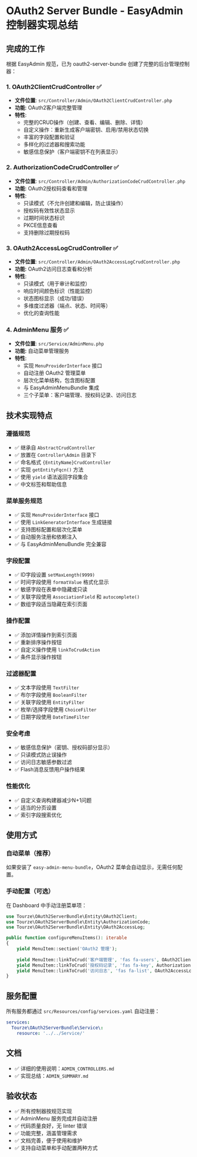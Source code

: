 # OAuth2 Server Bundle - EasyAdmin 控制器实现总结

## 完成的工作

根据 EasyAdmin 规范，已为 oauth2-server-bundle 创建了完整的后台管理控制器：

### 1. OAuth2ClientCrudController ✅
- **文件位置**: `src/Controller/Admin/OAuth2ClientCrudController.php`
- **功能**: OAuth2客户端完整管理
- **特性**:
  - 完整的CRUD操作（创建、查看、编辑、删除、详情）
  - 自定义操作：重新生成客户端密钥、启用/禁用状态切换
  - 丰富的字段配置和验证
  - 多样化的过滤器和搜索功能
  - 敏感信息保护（客户端密钥不在列表显示）

### 2. AuthorizationCodeCrudController ✅  
- **文件位置**: `src/Controller/Admin/AuthorizationCodeCrudController.php`
- **功能**: OAuth2授权码查看和管理
- **特性**:
  - 只读模式（不允许创建和编辑，防止误操作）
  - 授权码有效性状态显示
  - 过期时间状态标识
  - PKCE信息查看
  - 支持删除过期授权码

### 3. OAuth2AccessLogCrudController ✅
- **文件位置**: `src/Controller/Admin/OAuth2AccessLogCrudController.php`  
- **功能**: OAuth2访问日志查看和分析
- **特性**:
  - 只读模式（用于审计和监控）
  - 响应时间颜色标识（性能监控）
  - 状态图标显示（成功/错误）
  - 多维度过滤器（端点、状态、时间等）
  - 优化的查询性能

### 4. AdminMenu 服务 ✅
- **文件位置**: `src/Service/AdminMenu.php`
- **功能**: 自动菜单管理服务
- **特性**:
  - 实现 `MenuProviderInterface` 接口
  - 自动注册 OAuth2 管理菜单
  - 层次化菜单结构，包含图标配置
  - 与 EasyAdminMenuBundle 集成
  - 三个子菜单：客户端管理、授权码记录、访问日志

## 技术实现特点

### 遵循规范
- ✅ 继承自 `AbstractCrudController`
- ✅ 放置在 `Controller\Admin` 目录下
- ✅ 命名格式 `{EntityName}CrudController`
- ✅ 实现 `getEntityFqcn()` 方法
- ✅ 使用 `yield` 语法返回字段集合
- ✅ 中文标签和帮助信息

### 菜单服务规范
- ✅ 实现 `MenuProviderInterface` 接口
- ✅ 使用 `LinkGeneratorInterface` 生成链接
- ✅ 支持图标配置和层次化菜单
- ✅ 自动服务注册和依赖注入
- ✅ 与 EasyAdminMenuBundle 完全兼容

### 字段配置
- ✅ ID字段设置 `setMaxLength(9999)`
- ✅ 时间字段使用 `formatValue` 格式化显示
- ✅ 敏感字段在表单中隐藏或只读
- ✅ 关联字段使用 `AssociationField` 和 `autocomplete()`
- ✅ 数组字段适当隐藏在索引页面

### 操作配置
- ✅ 添加详情操作到索引页面
- ✅ 重新排序操作按钮
- ✅ 自定义操作使用 `linkToCrudAction`
- ✅ 条件显示操作按钮

### 过滤器配置
- ✅ 文本字段使用 `TextFilter`
- ✅ 布尔字段使用 `BooleanFilter`
- ✅ 关联字段使用 `EntityFilter`
- ✅ 枚举/选择字段使用 `ChoiceFilter`
- ✅ 日期字段使用 `DateTimeFilter`

### 安全考虑
- ✅ 敏感信息保护（密钥、授权码部分显示）
- ✅ 只读模式防止误操作
- ✅ 访问日志敏感参数过滤
- ✅ Flash消息反馈用户操作结果

### 性能优化
- ✅ 自定义查询构建器减少N+1问题
- ✅ 适当的分页设置
- ✅ 索引字段搜索优化

## 使用方式

### 自动菜单（推荐）
如果安装了 `easy-admin-menu-bundle`，OAuth2 菜单会自动显示，无需任何配置。

### 手动配置（可选）
在 Dashboard 中手动注册菜单项：

```php
use Tourze\OAuth2ServerBundle\Entity\OAuth2Client;
use Tourze\OAuth2ServerBundle\Entity\AuthorizationCode;
use Tourze\OAuth2ServerBundle\Entity\OAuth2AccessLog;

public function configureMenuItems(): iterable
{
    yield MenuItem::section('OAuth2 管理');
    
    yield MenuItem::linkToCrud('客户端管理', 'fas fa-users', OAuth2Client::class);
    yield MenuItem::linkToCrud('授权码记录', 'fas fa-key', AuthorizationCode::class);
    yield MenuItem::linkToCrud('访问日志', 'fas fa-list', OAuth2AccessLog::class);
}
```

## 服务配置

所有服务都通过 `src/Resources/config/services.yaml` 自动注册：

```yaml
services:
  Tourze\OAuth2ServerBundle\Service\:
    resource: '../../Service/'
```

## 文档
- ✅ 详细的使用说明：`ADMIN_CONTROLLERS.md`
- ✅ 实现总结：`ADMIN_SUMMARY.md`

## 验收状态
- ✅ 所有控制器按规范实现
- ✅ AdminMenu 服务完成并自动注册
- ✅ 代码质量良好，无 linter 错误
- ✅ 功能完整，涵盖管理需求
- ✅ 文档完善，便于使用和维护
- ✅ 支持自动菜单和手动配置两种方式 